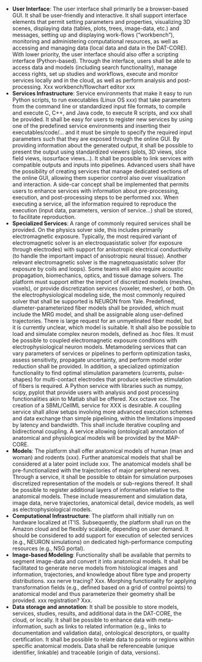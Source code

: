 - **User Interface**: The user interface shall primarily be a browser-based GUI. It shall be user-friendly and interactive. It shall support interface elements that permit setting parameters and properties, visualizing 3D scenes, displaying data (tables, plots, trees, image-data, etc.) and messages, setting up and displaying work-flows (“workbench”), monitoring and administering computational resources, as well as accessing and managing data (local data and data in the DAT-CORE). With lower priority, the user interface should also offer a scripting interface (Python-based). Through the interface, users shall be able to access data and models (including search functionality), manage access rights, set up studies and workflows, execute and monitor services locally and in the cloud, as well as perform analysis and post-processing. Xxx workbench/flowchart editor xxx
- **Services Infrastructure**: Service environments that make it easy to run Python scripts, to run executables (Linux OS xxx) that take parameters from the command line or standardized input file formats, to compile and execute C, C++, and Java code, to execute R scripts, and xxx shall be provided. It shall be easy for users to register new services by using one of the predefined service environments and inserting their executables/code/… and it must be simple to specify the required input parameters such that they are exposed through the online GUI. By providing information about the generated output, it shall be possible to present the output using standardized viewers (plots, 3D views, slice field views, isosurface views…). It shall be possible to link services with compatible outputs and inputs into pipelines. Advanced users shall have the possibility of creating services that manage dedicated sections of the online GUI, allowing them superior control also over visualization and interaction. A side-car concept shall be implemented that permits users to enhance services with information about pre-processing, execution, and post-processing steps to be performed xxx. When executing a service, all the information required to reproduce the execution (input data, parameters, version of service…) shall be stored, to facilitate reproduction.
- **Specialized Services**: A range of commonly required services shall be provided. On the physics solver side, this includes primarily electromagnetic exposure. Typically, the most required variant of electromagnetic solver is an electroquasistatic solver (for exposure through electrodes) with support for anisotropic electrical conductivity (to handle the important impact of anisotropic neural tissue). Another relevant electromagnetic solver is the magnetoquasistatic solver (for exposure by coils and loops). Some teams will also require acoustic propagation, biomechanics, optics, and tissue damage solvers. The platform must support either the import of discretized models (meshes, voxels), or provide discretization services (voxeler, mesher), or both. On the electrophysiological modeling side, the most commonly required solver that shall be supported is NEURON from Yale. Predefined, diameter-parameterized fiber models shall be provided, which must include the MRG model, and shall be assignable along user-defined trajectories. There is large request for an unmyelinated fiber model, but it is currently unclear, which model is suitable. It shall also be possible to load and simulate complex neuron models, defined as .hoc files. It must be possible to coupled electromagnetic exposure conditions with electrophysiological neuron models. Metamodeling services that can vary parameters of services or pipelines to perform optimization tasks, assess sensitivity, propagate uncertainty, and perform model order reduction shall be provided. In addition, a specialized optimization functionality to find optimal stimulation parameters (currents, pulse-shapes) for multi-contact electrodes that produce selective stimulation of fibers is required. A Python service with libraries such as numpy, scipy, pyplot that provide users with analysis and post processing functionalities akin to Matlab shall be offered. Xxx octave xxx. The creation of a SBML/CellML service for XXX is desirable. A coupling service shall allow setups involving more advanced execution schemes and data exchange than simple pipelining, within the limitations imposed by latency and bandwidth. This shall include iterative coupling and bidirectional coupling. A service allowing (ontological) annotation of anatomical and physiological models will be provided by the MAP-CORE.
- **Models**: The platform shall offer anatomical models of human (man and woman) and rodents (xxx). Further anatomical models that shall be considered at a later point include xxx. The anatomical models shall be pre-functionalized with the trajectories of major peripheral nerves. Through a service, it shall be possible to obtain for simulation purposes discretized representation of the models or sub-regions thereof. It shall be possible to register additional layers of information relative to the anatomical models. These include measurement and simulation data, image data, nerve trajectories, anatomical detail, device models, as well as electrophysiological models.
- **Computational Infrastructure**: The platform shall initially run on hardware localized at IT’IS. Subsequently, the platform shall run on the Amazon cloud and be flexibly scalable, depending on user demand. It should be considered to add support for execution of selected services (e.g., NEURON simulations) on dedicated high-performance computing resources (e.g., NSG portal). 
- **Image-based Modeling**: Functionality shall be available that permits to segment image-data and convert it into anatomical models. It shall be facilitated to generate nerve models from histological images and information, trajectories, and knowledge about fibre type and property distributions. xxx nerve tracing? Xxx. Morphing functionality for applying transformation fields (e.g., defined based on a grid of control points) to anatomical model and thus parameterize their geometry shall be provided. xxx registration? Xxx. 
- **Data storage and annotation**: It shall be possible to store models, services, studies, results, and additional data in the DAT-CORE, the cloud, or locally. It shall be possible to enhance data with meta-information, such as links to related information (e.g., links to documentation and validation data), ontological descriptors, or quality certification. It shall be possible to relate data to points or regions within specific anatomical models. Data shall be referenceable (unique identifier, linkable) and traceable (origin of data, versions).
